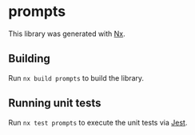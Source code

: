 # prompts

This library was generated with [Nx](https://nx.dev).

## Building

Run `nx build prompts` to build the library.

## Running unit tests

Run `nx test prompts` to execute the unit tests via [Jest](https://jestjs.io).
